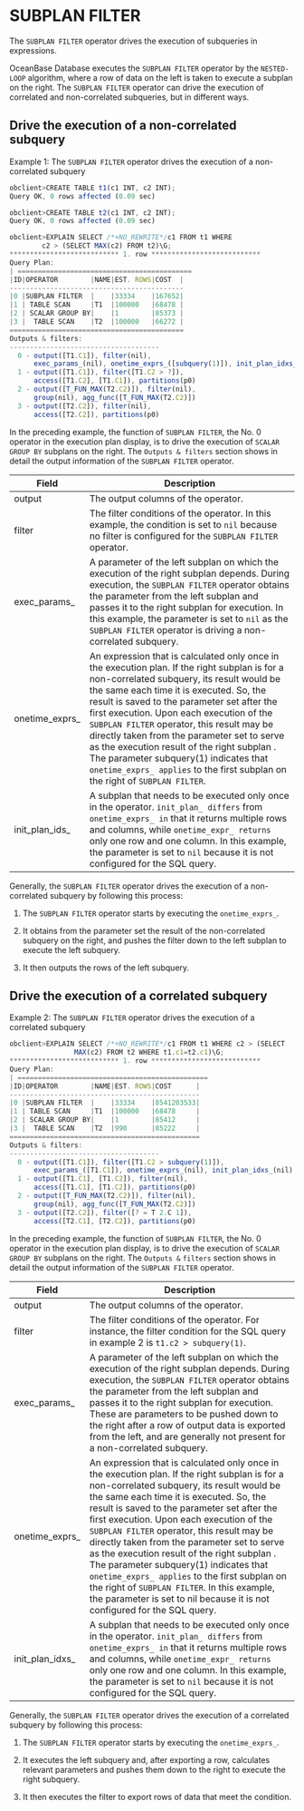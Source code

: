 SUBPLAN FILTER 
===================================

The `SUBPLAN FILTER` operator drives the execution of subqueries in expressions. 

OceanBase Database executes the `SUBPLAN FILTER` operator by the `NESTED-LOOP` algorithm, where a row of data on the left is taken to execute a subplan on the right. The `SUBPLAN FILTER` operator can drive the execution of correlated and non-correlated subqueries, but in different ways. 

Drive the execution of a non-correlated subquery 
---------------------------------------------------------------------

Example 1: The `SUBPLAN FILTER` operator drives the execution of a non-correlated subquery

```javascript
obclient>CREATE TABLE t1(c1 INT, c2 INT);
Query OK, 0 rows affected (0.09 sec)

obclient>CREATE TABLE t2(c1 INT, c2 INT);
Query OK, 0 rows affected (0.09 sec)

obclient>EXPLAIN SELECT /*+NO_REWRITE*/c1 FROM t1 WHERE 
        c2 > (SELECT MAX(c2) FROM t2)\G;
*************************** 1. row ***************************
Query Plan: 
| ===========================================
|ID|OPERATOR        |NAME|EST. ROWS|COST  |
-------------------------------------------
|0 |SUBPLAN FILTER  |    |33334    |167652|
|1 | TABLE SCAN     |T1  |100000   |68478 |
|2 | SCALAR GROUP BY|    |1        |85373 |
|3 |  TABLE SCAN    |T2  |100000   |66272 |
===========================================
Outputs & filters: 
-------------------------------------
  0 - output([T1.C1]), filter(nil), 
      exec_params_(nil), onetime_exprs_([subquery(1)]), init_plan_idxs_(nil)
  1 - output([T1.C1]), filter([T1.C2 > ?]), 
      access([T1.C2], [T1.C1]), partitions(p0)
  2 - output([T_FUN_MAX(T2.C2)]), filter(nil), 
      group(nil), agg_func([T_FUN_MAX(T2.C2)])
  3 - output([T2.C2]), filter(nil), 
      access([T2.C2]), partitions(p0)
```



In the preceding example, the function of `SUBPLAN FILTER`, the No. 0 operator in the execution plan display, is to drive the execution of `SCALAR GROUP BY` subplans on the right. The `Outputs & filters` section shows in detail the output information of the `SUBPLAN FILTER` operator.


|   **Field**    |                                                                                                                                                                                                                                                                             **Description**                                                                                                                                                                                                                                                                              |
|----------------|--------------------------------------------------------------------------------------------------------------------------------------------------------------------------------------------------------------------------------------------------------------------------------------------------------------------------------------------------------------------------------------------------------------------------------------------------------------------------------------------------------------------------------------------------------------------------|
| output         | The output columns of the operator.                                                                                                                                                                                                                                                                                                                                                                                                                                                                                                                                      |
| filter         | The filter conditions of the operator.  In this example, the condition is set to `nil` because no filter is configured for the `SUBPLAN FILTER` operator.                                                                                                                                                                                                                                                                                                                                                                                                |
| exec_params_   | A parameter of the left subplan on which the execution of the right subplan depends. During execution, the `SUBPLAN FILTER` operator obtains the parameter from the left subplan and passes it to the right subplan for execution.  In this example, the parameter is set to `nil` as the `SUBPLAN FILTER` operator is driving a non-correlated subquery.                                                                                                                                                                                                |
| onetime_exprs_ | An expression that is calculated only once in the execution plan. If the right subplan is for a non-correlated subquery, its result would be the same each time it is executed. So, the result is saved to the parameter set after the first execution.  Upon each execution of the `SUBPLAN FILTER` operator, this result may be directly taken from the parameter set to serve as the execution result of the right subplan . The parameter subquery(1) indicates that `onetime_exprs_ applies` to the first subplan on the right of `SUBPLAN FILTER`. |
| init_plan_ids_ | A subplan that needs to be executed only once in the operator.  `init_plan_ differs` from `onetime_exprs_ in` that it returns multiple rows and columns, while `onetime_expr_ returns` only one row and one column.  In this example, the parameter is set to `nil` because it is not configured for the SQL query.                                                                                                                                                                                                                      |



Generally, the `SUBPLAN FILTER` operator drives the execution of a non-correlated subquery by following this process:

1. The `SUBPLAN FILTER` operator starts by executing the `onetime_exprs_`.

   

2. It obtains from the parameter set the result of the non-correlated subquery on the right, and pushes the filter down to the left subplan to execute the left subquery.

   

3. It then outputs the rows of the left subquery.

   




Drive the execution of a correlated subquery 
-----------------------------------------------------------------

Example 2: The `SUBPLAN FILTER` operator drives the execution of a correlated subquery

```javascript
obclient>EXPLAIN SELECT /*+NO_REWRITE*/c1 FROM t1 WHERE c2 > (SELECT 
                MAX(c2) FROM t2 WHERE t1.c1=t2.c1)\G;
*************************** 1. row ***************************
Query Plan: 
| ===============================================
|ID|OPERATOR        |NAME|EST. ROWS|COST      |
-----------------------------------------------
|0 |SUBPLAN FILTER  |    |33334    |8541203533|
|1 | TABLE SCAN     |T1  |100000   |68478     |
|2 | SCALAR GROUP BY|    |1        |85412     |
|3 |  TABLE SCAN    |T2  |990      |85222     |
===============================================
Outputs & filters: 
-------------------------------------
  0 - output([T1.C1]), filter([T1.C2 > subquery(1)]), 
      exec_params_([T1.C1]), onetime_exprs_(nil), init_plan_idxs_(nil)
  1 - output([T1.C1], [T1.C2]), filter(nil), 
      access([T1.C1], [T1.C2]), partitions(p0)
  2 - output([T_FUN_MAX(T2.C2)]), filter(nil), 
      group(nil), agg_func([T_FUN_MAX(T2.C2)])
  3 - output([T2.C2]), filter([? = T 2.C 1]), 
      access([T2.C1], [T2.C2]), partitions(p0)
```



In the preceding example, the function of `SUBPLAN FILTER`, the No. 0 operator in the execution plan display, is to drive the execution of `SCALAR GROUP BY` subplans on the right. The `Outputs &` `filters` section shows in detail the output information of the `SUBPLAN FILTER` operator.


|    **Field**    |                                                                                                                                                                                                                                                                                                                                    **Description**                                                                                                                                                                                                                                                                                                                                     |
|-----------------|----------------------------------------------------------------------------------------------------------------------------------------------------------------------------------------------------------------------------------------------------------------------------------------------------------------------------------------------------------------------------------------------------------------------------------------------------------------------------------------------------------------------------------------------------------------------------------------------------------------------------------------------------------------------------------------|
| output          | The output columns of the operator.                                                                                                                                                                                                                                                                                                                                                                                                                                                                                                                                                                                                                                                    |
| filter          | The filter conditions of the operator.  For instance, the filter condition for the SQL query in example 2 is `t1.c2 > subquery(1)`.                                                                                                                                                                                                                                                                                                                                                                                                                                                                                                                                    |
| exec_params_    | A parameter of the left subplan on which the execution of the right subplan depends. During execution, the `SUBPLAN FILTER` operator obtains the parameter from the left subplan and passes it to the right subplan for execution.  These are parameters to be pushed down to the right after a row of output data is exported from the left, and are generally not present for a non-correlated subquery.                                                                                                                                                                                                                                                             |
| onetime_exprs_  | An expression that is calculated only once in the execution plan. If the right subplan is for a non-correlated subquery, its result would be the same each time it is executed. So, the result is saved to the parameter set after the first execution.  Upon each execution of the `SUBPLAN FILTER` operator, this result may be directly taken from the parameter set to serve as the execution result of the right subplan . The parameter subquery(1) indicates that `onetime_exprs_ applies` to the first subplan on the right of `SUBPLAN FILTER`.  In this example, the parameter is set to nil because it is not configured for the SQL query. |
| init_plan_idxs_ | A subplan that needs to be executed only once in the operator.  `init_plan_ differs` from `onetime_exprs_ in` that it returns multiple rows and columns, while `onetime_expr_ returns` only one row and one column.  In this example, the parameter is set to `nil` because it is not configured for the SQL query.                                                                                                                                                                                                                                                                                                                                    |



Generally, the `SUBPLAN FILTER` operator drives the execution of a correlated subquery by following this process:

1. The `SUBPLAN FILTER` operator starts by executing the `onetime_exprs_`.

   

2. It executes the left subquery and, after exporting a row, calculates relevant parameters and pushes them down to the right to execute the right subquery.

   

3. It then executes the filter to export rows of data that meet the condition.

   



